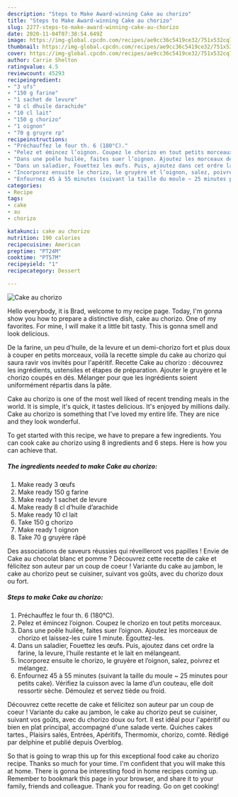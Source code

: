 ```yaml
---
description: "Steps to Make Award-winning Cake au chorizo"
title: "Steps to Make Award-winning Cake au chorizo"
slug: 2277-steps-to-make-award-winning-cake-au-chorizo
date: 2020-11-04T07:38:54.649Z
image: https://img-global.cpcdn.com/recipes/ae9cc36c5419ce32/751x532cq70/cake-au-chorizo-photo-principale-de-la-recette.jpg
thumbnail: https://img-global.cpcdn.com/recipes/ae9cc36c5419ce32/751x532cq70/cake-au-chorizo-photo-principale-de-la-recette.jpg
cover: https://img-global.cpcdn.com/recipes/ae9cc36c5419ce32/751x532cq70/cake-au-chorizo-photo-principale-de-la-recette.jpg
author: Carrie Shelton
ratingvalue: 4.5
reviewcount: 45293
recipeingredient:
- "3 ufs"
- "150 g farine"
- "1 sachet de levure"
- "8 cl dhuile darachide"
- "10 cl lait"
- "150 g chorizo"
- "1 oignon"
- "70 g gruyre rp"
recipeinstructions:
- "Préchauffez le four th. 6 (180°C)."
- "Pelez et émincez l’oignon. Coupez le chorizo en tout petits morceaux."
- "Dans une poêle huilée, faites suer l’oignon. Ajoutez les morceaux de chorizo et laissez-les cuire 1 minute. Égouttez-les."
- "Dans un saladier, Fouettez les œufs. Puis, ajoutez dans cet ordre la farine, la levure, l’huile restante et le lait en mélangeant."
- "Incorporez ensuite le chorizo, le gruyère et l’oignon, salez, poivrez et mélangez."
- "Enfournez 45 à 55 minutes (suivant la taille du moule ~ 25 minutes pour petits cake). Vérifiez la cuisson avec la lame d’un couteau, elle doit ressortir sèche. Démoulez et servez tiède ou froid."
categories:
- Recipe
tags:
- cake
- au
- chorizo

katakunci: cake au chorizo 
nutrition: 190 calories
recipecuisine: American
preptime: "PT24M"
cooktime: "PT57M"
recipeyield: "1"
recipecategory: Dessert

---
```



![Cake au chorizo](https://img-global.cpcdn.com/recipes/ae9cc36c5419ce32/751x532cq70/cake-au-chorizo-photo-principale-de-la-recette.jpg)

Hello everybody, it is Brad, welcome to my recipe page. Today, I'm gonna show you how to prepare a distinctive dish, cake au chorizo. One of my favorites. For mine, I will make it a little bit tasty. This is gonna smell and look delicious.

De la farine, un peu d&#39;huile, de la levure et un demi-chorizo fort et plus doux à couper en petits morceaux, voilà la recette simple du cake au chorizo qui saura ravir vos invités pour l&#39;apéritif. Recette Cake au chorizo : découvrez les ingrédients, ustensiles et étapes de préparation. Ajouter le gruyère et le chorizo coupés en dés. Mélanger pour que les ingrédients soient uniformément répartis dans la pâte.

Cake au chorizo is one of the most well liked of recent trending meals in the world. It is simple, it's quick, it tastes delicious. It's enjoyed by millions daily. Cake au chorizo is something that I've loved my entire life. They are nice and they look wonderful.


To get started with this recipe, we have to prepare a few ingredients. You can cook cake au chorizo using 8 ingredients and 6 steps. Here is how you can achieve that.

<!--inarticleads1-->

##### The ingredients needed to make Cake au chorizo:

1. Make ready 3 œufs
1. Make ready 150 g farine
1. Make ready 1 sachet de levure
1. Make ready 8 cl d‘huile d’arachide
1. Make ready 10 cl lait
1. Take 150 g chorizo
1. Make ready 1 oignon
1. Take 70 g gruyère râpé


Des associations de saveurs réussies qui réveilleront vos papilles ! Envie de Cake au chocolat blanc et pomme ? Découvrez cette recette de cake et félicitez son auteur par un coup de coeur ! Variante du cake au jambon, le cake au chorizo peut se cuisiner, suivant vos goûts, avec du chorizo doux ou fort. 

<!--inarticleads2-->

##### Steps to make Cake au chorizo:

1. Préchauffez le four th. 6 (180°C).
1. Pelez et émincez l’oignon. Coupez le chorizo en tout petits morceaux.
1. Dans une poêle huilée, faites suer l’oignon. Ajoutez les morceaux de chorizo et laissez-les cuire 1 minute. Égouttez-les.
1. Dans un saladier, Fouettez les œufs. Puis, ajoutez dans cet ordre la farine, la levure, l’huile restante et le lait en mélangeant.
1. Incorporez ensuite le chorizo, le gruyère et l’oignon, salez, poivrez et mélangez.
1. Enfournez 45 à 55 minutes (suivant la taille du moule ~ 25 minutes pour petits cake). Vérifiez la cuisson avec la lame d’un couteau, elle doit ressortir sèche. Démoulez et servez tiède ou froid.


Découvrez cette recette de cake et félicitez son auteur par un coup de coeur ! Variante du cake au jambon, le cake au chorizo peut se cuisiner, suivant vos goûts, avec du chorizo doux ou fort. Il est idéal pour l&#39;apéritif ou bien en plat principal, accompagné d&#39;une salade verte. Quiches cakes tartes., Plaisirs salés, Entrées, Apéritifs, Thermomix, chorizo, comté. Rédigé par delphine et publié depuis Overblog. 

So that is going to wrap this up for this exceptional food cake au chorizo recipe. Thanks so much for your time. I'm confident that you will make this at home. There is gonna be interesting food in home recipes coming up. Remember to bookmark this page in your browser, and share it to your family, friends and colleague. Thank you for reading. Go on get cooking!
